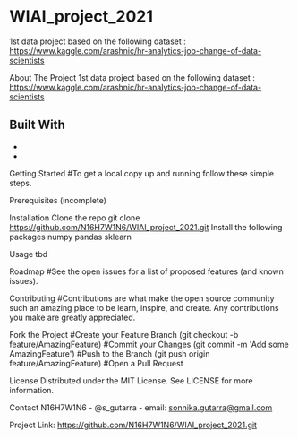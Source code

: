 # WIAI_project_2021
1st data project based on the following dataset : https://www.kaggle.com/arashnic/hr-analytics-job-change-of-data-scientists

About The Project
1st data project based on the following dataset : https://www.kaggle.com/arashnic/hr-analytics-job-change-of-data-scientists

Built With
-
-
-

Getting Started
#To get a local copy up and running follow these simple steps.

Prerequisites (incomplete)


Installation
Clone the repo
git clone https://github.com/N16H7W1N6/WIAI_project_2021.git
Install the following packages
numpy
pandas
sklearn

Usage
tbd

Roadmap
#See the open issues for a list of proposed features (and known issues).

Contributing
#Contributions are what make the open source community such an amazing place to be learn, inspire, and create. Any contributions you make are greatly appreciated.

Fork the Project
#Create your Feature Branch (git checkout -b feature/AmazingFeature)
#Commit your Changes (git commit -m 'Add some AmazingFeature')
#Push to the Branch (git push origin feature/AmazingFeature)
#Open a Pull Request

License
Distributed under the MIT License. See LICENSE for more information.

Contact
N16H7W1N6 - @s_gutarra - email: sonnika.gutarra@gmail.com

Project Link: https://github.com/N16H7W1N6/WIAI_project_2021.git

